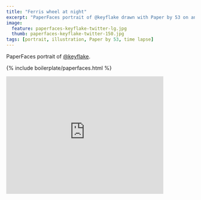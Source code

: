 ```yaml
---
title: "Ferris wheel at night"
excerpt: "PaperFaces portrait of @keyflake drawn with Paper by 53 on an iPad."
image: 
  feature: paperfaces-keyflake-twitter-lg.jpg
  thumb: paperfaces-keyflake-twitter-150.jpg
tags: [portrait, illustration, Paper by 53, time lapse]
---
```


PaperFaces portrait of [@keyflake](http://twitter.com/keyflake).

{% include boilerplate/paperfaces.html %}

<iframe width="420" height="315" src="http://www.youtube.com/embed/6yUmJRwXAdE" frameborder="0"> </iframe>
